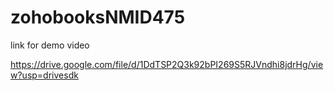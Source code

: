 # zohobooksNMID475

link for demo video

 https://drive.google.com/file/d/1DdTSP2Q3k92bPI269S5RJVndhi8jdrHg/view?usp=drivesdk
